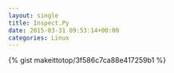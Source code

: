 ```yaml
---
layout: single                                                                                                              
title: Inspect.Py                                                                                                                       
date: 2015-03-31 09:53:14+00:00                                                                                                                        
categories: Linux                                                                                                                
---                                                                                                                              
```


{% gist makeittotop/3f586c7ca88e417259b1 %}                                                                                                           

